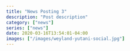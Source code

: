 ```yaml
---
title: "News Posting 3"
description: "Post description"
category: ["news"]
series: ["news"]
date: 2020-03-16T13:54:01-04:00
images: ["/images/weyland-yutani-social.jpg"]
---
```

